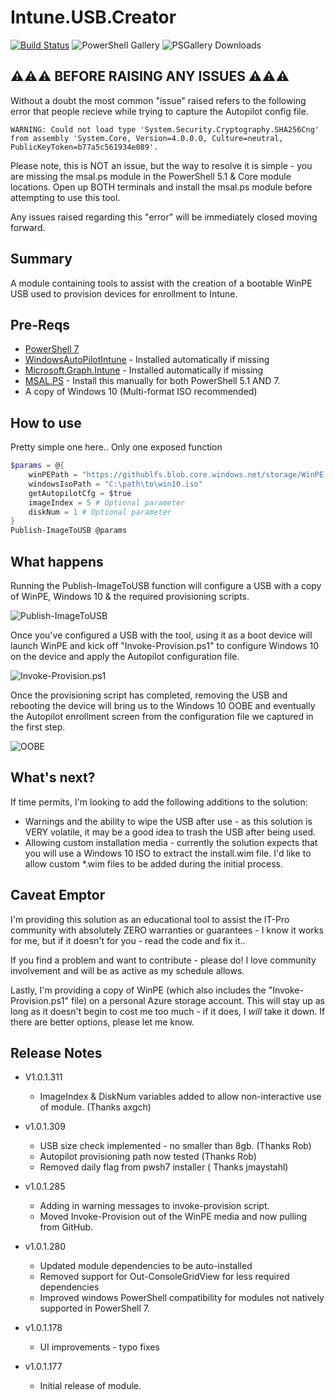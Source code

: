 # Intune.USB.Creator

[![Build Status](https://dev.azure.com/powers-hell/Intune.USB.Creator/_apis/build/status/tabs-not-spaces.Intune.USB.Creator?branchName=master)](https://dev.azure.com/powers-hell/Intune.USB.Creator/_build/latest?definitionId=31&branchName=master)
![PowerShell Gallery](https://img.shields.io/powershellgallery/v/Intune.USB.Creator.svg?style=flat&logo=powershell&label=PSGallery%20Version)
![PSGallery Downloads](https://img.shields.io/powershellgallery/dt/Intune.USB.Creator.svg?style=flat&logo=powershell&label=PSGallery%20Downloads)

## ⚠⚠⚠ BEFORE RAISING ANY ISSUES ⚠⚠⚠

Without a doubt the most common "issue" raised refers to the following error that people recieve while trying to capture the Autopilot config file.

```
WARNING: Could not load type 'System.Security.Cryptography.SHA256Cng' from assembly 'System.Core, Version=4.0.0.0, Culture=neutral, PublicKeyToken=b77a5c561934e089'.
```

Please note, this is NOT an issue, but the way to resolve it is simple - you are missing the msal.ps module in the PowerShell 5.1 & Core module locations. Open up BOTH terminals and install the msal.ps module before attempting to use this tool.

Any issues raised regarding this "error" will be immediately closed moving forward.


## Summary

A module containing tools to assist with the creation of a bootable WinPE USB used to provision devices for enrollment to Intune.


## Pre-Reqs

- [PowerShell 7](https://docs.microsoft.com/en-us/powershell/scripting/install/installing-powershell-core-on-windows?view=powershell-7)
- [WindowsAutoPilotIntune](https://www.powershellgallery.com/packages/WindowsAutoPilotIntune) - Installed automatically if missing
- [Microsoft.Graph.Intune](https://www.powershellgallery.com/packages/Microsoft.Graph.Intune/) - Installed automatically if missing
- [MSAL.PS](https://www.powershellgallery.com/packages/MSAL.PS) - Install this manually for both PowerShell 5.1 AND 7.
- A copy of Windows 10 (Multi-format ISO recommended)

## How to use

Pretty simple one here.. Only one exposed function

``` PowerShell
$params = @{
    winPEPath = "https://githublfs.blob.core.windows.net/storage/WinPE.zip"
    windowsIsoPath = "C:\path\to\win10.iso"
    getAutopilotCfg = $true
    imageIndex = 5 # Optional parameter
    diskNum = 1 # Optional parameter
}
Publish-ImageToUSB @params
```
## What happens

Running the Publish-ImageToUSB function will configure a USB with a copy of WinPE, Windows 10 & the required provisioning scripts.

![Publish-ImageToUSB](https://i.imgur.com/u4HOn0y.gif)

Once you've configured a USB with the tool, using it as a boot device will launch WinPE and kick off "Invoke-Provision.ps1" to configure Windows 10 on the device and apply the Autopilot configuration file.

![Invoke-Provision.ps1](https://i.imgur.com/v9Ls50M.gif)

Once the provisioning script has completed, removing the USB and rebooting the device will bring us to the Windows 10 OOBE and eventually the Autopilot enrollment screen from the configuration file we captured in the first step.

![OOBE](https://i.imgur.com/KcMT5OP.gif)

## What's next?

If time permits, I'm looking to add the following additions to the solution:

- Warnings and the ability to wipe the USB after use - as this solution is VERY volatile, it may be a good idea to trash the USB after being used.
- Allowing custom installation media - currently the solution expects that you will use a Windows 10 ISO to extract the install.wim file. I'd like to allow custom *.wim files to be added during the initial process.

## Caveat Emptor

I'm providing this solution as an educational tool to assist the IT-Pro community with absolutely ZERO warranties or guarantees - I know it works for me, but if it doesn't for you - read the code and fix it..

If you find a problem and want to contribute - please do! I love community involvement and will be as active as my schedule allows.

Lastly, I'm providing a copy of WinPE (which also includes the "Invoke-Provision.ps1" file) on a personal Azure storage account. This will stay up as long as it doesn't begin to cost me too much - if it does, I *will* take it down. If there are better options, please let me know.

## Release Notes

* V1.0.1.311
  - ImageIndex & DiskNum variables added to allow non-interactive use of module. (Thanks axgch)
  
* v1.0.1.309
  - USB size check implemented - no smaller than 8gb. (Thanks Rob)
  - Autopilot provisioning path now tested (Thanks Rob)
  - Removed daily flag from pwsh7 installer ( Thanks jmaystahl)

* v1.0.1.285
  - Adding in warning messages to invoke-provision script.
  - Moved Invoke-Provision out of the WinPE media and now pulling from GitHub.
* v1.0.1.280
  - Updated module dependencies to be auto-installed
  - Removed support for Out-ConsoleGridView for less required dependencies
  - Improved windows PowerShell compatibility for modules not natively supported in PowerShell 7.
* v1.0.1.178
  - UI improvements - typo fixes
* v1.0.1.177
  - Initial release of module.
